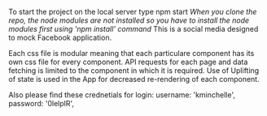 To start the project on the local server type 
npm start
*When you clone the repo, the node modules are not installed so you have to install the node modules first using 'npm install' command*
This is a social media designed to mock Facebook application. 

Each css file is modular meaning that each particulare component has its own css file for every component. 
API requests for each page and data fetching is limited to the component in which it is required.
Use of Uplifting of state is used in the App for decreased re-rendering of each component.

Also please find these crednetials for login:
 username: 'kminchelle',
    password: '0lelplR',
